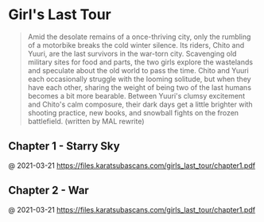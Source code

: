 # Girl's Last Tour
> Amid the desolate remains of a once-thriving city, only the rumbling of a motorbike breaks the cold winter silence. Its riders, Chito and Yuuri, are the last survivors in the war-torn city. Scavenging old military sites for food and parts, the two girls explore the wastelands and speculate about the old world to pass the time. Chito and Yuuri each occasionally struggle with the looming solitude, but when they have each other, sharing the weight of being two of the last humans becomes a bit more bearable. Between Yuuri's clumsy excitement and Chito's calm composure, their dark days get a little brighter with shooting practice, new books, and snowball fights on the frozen battlefield. (written by MAL rewrite) 

## Chapter 1 - Starry Sky
@ 2021-03-21
<https://files.karatsubascans.com/girls_last_tour/chapter1.pdf>

## Chapter 2 - War
@ 2021-03-21
<https://files.karatsubascans.com/girls_last_tour/chapter1.pdf>
